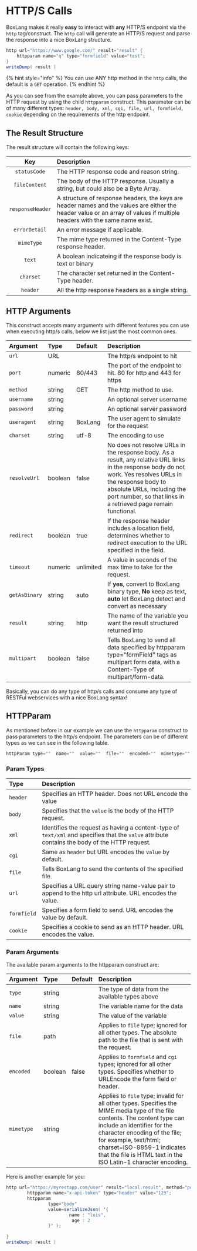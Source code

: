# HTTP/S Calls

BoxLang makes it really **easy** to interact with **any** HTTP/S endpoint via the `http` tag/construct. The `http` call will generate an HTTP/S request and parse the response into a nice BoxLang structure.

```java
http url="https://www.google.com/" result="result" {
    httpparam name="q" type="formfield" value="test";
}
writeDump( result )
```

{% hint style="info" %}
You can use ANY http method in the `http` calls, the default is a `GET` operation.
{% endhint %}

As you can see from the example above, you can pass parameters to the HTTP request by using the child `httpparam` construct.  This parameter can be of many different types: `header, body, xml, cgi, file, url, formfield, cookie` depending on the requirements of the http endpoint.

## The Result Structure

The result structure will contain the following keys:

| Key | Description |
| :---: | :--- |
| `statusCode` | The HTTP response code and reason string. |
| `fileContent` | The body of the HTTP response. Usually a string, but could also be a Byte Array. |
| `responseHeader` | A structure of response headers, the keys are header names and the values are either the header value or an array of values if multiple headers with the same name exist. |
| `errorDetail` | An error message if applicable. |
| `mimeType` | The mime type returned in the Content-Type response header. |
| `text` | A boolean indicateing if the response body is text or binary |
| `charset` | The character set returned in the Content-Type header. |
| `header` | All the http response headers as a single string. |

## HTTP Arguments

This construct accepts many arguments with different features you can use when executing http/s calls, below we list just the most common ones.

| Argument | Type | Default | Description |
| :--- | :--- | :--- | :--- |
| `url` | URL |  | The http/s endpoint to hit |
| `port` | numeric | 80/443 | The port of the endpoint to hit. 80 for http and 443 for https |
| `method` | string | GET | The http method to use. |
| `username` | string |  | An optional server username |
| `password` | string |  | An optional server password |
| `useragent` | string | BoxLang | The user agent to simulate for the request |
| `charset` | string | utf-8 | The encoding to use |
| `resolveUrl` | boolean | false | No does not resolve URLs in the response body. As a result, any relative URL links in the response body do not work. Yes resolves URLs in the response body to absolute URLs, including the port number, so that links in a retrieved page remain functional. |
| `redirect` | boolean | true | If the response header includes a location field, determines whether to redirect execution to the URL specified in the field. |
| `timeout` | numeric | unlimited | A value in seconds of the max time to take for the request. |
| `getAsBinary` | string | auto | If **yes**, convert to BoxLang binary type, **No** keep as text, **auto** let BoxLang detect and convert as necessary |
| `result` | string | http | The name of the variable you want the result structured returned into |
| `multipart` | boolean | false | Tells BoxLang to send all data specified by httpparam type="formField" tags as multipart form data, with a Content-Type of multipart/form-data. |

Basically, you can do any type of http/s calls and consume any type of RESTFul webservices with a nice BoxLang syntax!

## HTTPParam

As mentioned before in our example we can use the `httpparam` construct to pass parameters to the http/s endpoint.  The parameters can be of different types as we can see in the following table.

```java
httpParam type=""  name=""  value=""  file=""  encoded=""  mimetype="";
```

### Param Types

| Type | Description |
| :--- | :--- |
| `header` | Specifies an HTTP header. Does not URL encode the value |
| `body` | Specifies that the `value` is the body of the HTTP request. |
| `xml` | Identifies the request as having a content-type of  `text/xml` and specifies that the `value` attribute contains the body of the HTTP request. |
| `cgi` | Same as `header` but URL encodes the `value` by default. |
| `file` | Tells BoxLang to send the contents of the specified file. |
| `url` | Specifies a URL query string name-value pair to append to the http url attribute. URL encodes the value. |
| `formfield` | Specifies a form field to send. URL encodes the value by default. |
| `cookie` | Specifies a cookie to send as an HTTP header. URL encodes the value. |

### Param Arguments

The available param arguments to the httpparam construct are:

| Argument | Type | Default | Description |
| :--- | :--- | :--- | :--- |
| `type` | string |  | The type of data from the available types above |
| `name` | string |  | The variable name for the data |
| `value` | string |  | The value of the variable |
| `file` | path |  |  Applies to `file` type; ignored for all other types. The absolute path to the file that is sent with the request. |
| `encoded` | boolean | false | Applies to `formfield` and `cgi` types; ignored for all other  types. Specifies whether to URLEncode the form field or  header. |
| `mimetype` | string |  | Applies to `file` type; invalid for all other types.  Specifies the MIME media type of the file contents.  The content type can include an identifier for the  character encoding of the file; for example, text/html;  charset=ISO-8859-1 indicates that the file is HTML text in  the ISO Latin-1 character encoding. |

Here is another example for you:

```java
http url="https://myrestapp.com/user" result="local.result", method="post" {
        httpparam name="x-api-token" type="header" value="123";
        httpparam
                type="body"
                value=serializeJson( '{
                        name : "luis",
                         age : 2
                }' );
        
}
writeDump( result )
```
